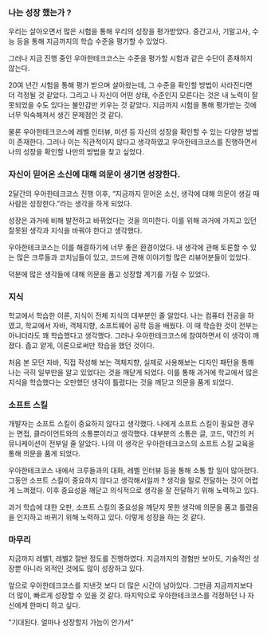 ### 나는 성장 했는가 ?

우리는 살아오면서 많은 시험을 통해 우리의 성장을 평가받았다. 중간고사, 기말고사, 수능 등을 통해 지금까지의 학습 수준을 평가할 수 있었다.

그러나 지금 진행 중인 우아한테크코스는 수준을 평가할 시험과 같은 수단이 존재하지 않는다.

20여 년간 시험을 통해 평가 받으며 살아왔는데, 그 수준을 확인할 방법이 사라진다면 더 걱정될 것 같았다. 
그리고 나 자신이 어떤 상태, 수준인지 모른다는 것은 내 노력이 잘못되었을 수도 있다는 불안감만 키우는 것 같았다. 
지금까지 시험을 통해 평가받는 것에 너무 익숙해져서 생긴 문제점인 것 같다.

물론 우아한테크코스에 레벨 인터뷰, 미션 등 자신의 성장을 확인할 수 있는 다양한 방법이 존재한다. 
그러나 이는 직관적이지 않다고 생각하였고 우아한테크코스를 진행하면서 나의 성장을 확인할 나만의 방법을 찾고 싶었다.

### 자신이 믿어온 소신에 대해 의문이 생기면 성장한다.

2달간의 우아한테크코스 진행 이후, “지금까지 믿어온 소신, 생각에 대해 의문이 생길 때 사람은 성장한다.”라는 생각을 하게 되었다.

성장은 과거에 비해 발전하고 바뀌었다는 것을 의미한다. 이를 위해 과거에 가지고 있던 잘못된 생각과 지식을 바꿔야 한다고 생각했다.

우아한테크코스는 이를 해결하기에 너무 좋은 환경이었다. 내 생각에 관해 토론할 수 있는 많은 크루들과 코치님들이 있고, 코드에 관해 이야기할 많은 리뷰어분들이 있었다.

덕분에 많은 생각들에 대해 의문을 품고 성장할 계기를 가질 수 있었다.

### 지식

학교에서 학습한 이론, 지식이 전체 지식의 대부분인 줄 알았다. 
나는 컴퓨터 전공을 하였고, 학교에서 자바, 객체지향, 소프트웨어 공학 등을 배웠다. 
이 때 학습한 것이 전부는 아니더라도 꽤 학습했다고 생각했다. 
그러나 우아한테크코스에 참여하면서 이 생각이 깨졌다. 좁고 얕게, 이론으로써만 학습을 했던 것이다.

처음 본 모던 자바, 직접 작성해 보는 객체지향, 실제로 사용해보는 디자인 패턴을 통해 나는 극히 일부만을 알고 있었다는 것을 깨닫게 되었다. 
이를 통해 과거에 학교에서 많은 지식을 학습했다는 오만했던 생각이 틀렸다는 것을 깨닫고 의문을 품게 되었다.

### 소프트 스킬

개발자는 소프트 스킬이 중요하지 않다고 생각했다. 
나에게 소프트 스킬이 필요한 경우는 면접, 클라이언트와의 소통뿐이라고 생각했다. 대부분의 소통은 글, 코드, 약간의 커뮤니케이션이 전부일 줄 알았다. 
나의 이 생각은 우아한테크코스의 소프트 스킬 교육을 통해 의문을 품게 되었다.

우아한테크코스 내에서 크루들과의 대화, 레벨 인터뷰 등을 통해 소통 할 일이 많아졌다. 
그동안 소프트 스킬이 중요하지 않다고 생각해서일까 ? 생각을 말로 전달하는 것이 어렵게 느껴졌다. 
이후 중요성을 깨닫고 의식적으로 생각을 잘 전달하기 위해 노력하고 있다.

과거 학습에 대한 오판, 소프트 스킬의 중요성을 깨닫지 못한 생각에 의문을 품고 틀렸음을 인지하고 바뀌기 위해 노력하고 있다. 
이렇게 성장을 하는 것 같다.

### 마무리

지금까지 레벨1, 레벨2 절반 정도를 진행하였다. 
지금까지의 경험만 보아도, 기술적인 성장뿐 아니라 외적인 것에도 많이 성장하고 있다.

앞으로 우아한테크코스를 지낸것 보다 더 많은 시간이 남아있다. 
그만큼 지금까지보다 더 많이, 빠르게 성장할 수 있을 것 같다. 
마지막으로 우아한테크코스를 걱정하던 나 자신에게 한마디 하고 싶다.

“기대된다. 얼마나 성장할지 가늠이 안가서”
